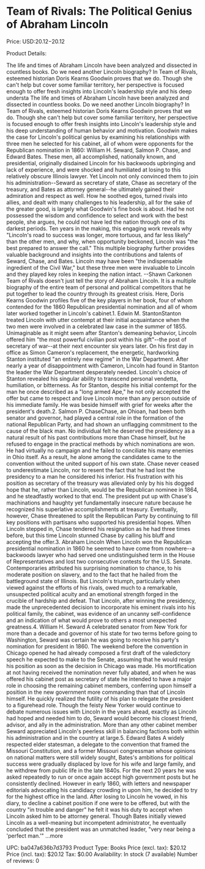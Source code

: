 # Team of Rivals: The Political Genius of Abraham Lincoln

Price: USD:$20.12-$20.12

Product Details:

The life and times of Abraham Lincoln have been analyzed and dissected in countless books. Do we need another Lincoln biography? In Team of Rivals, esteemed historian Doris Kearns Goodwin proves that we do. Though she can't help but cover some familiar territory, her perspective is focused enough to offer fresh insights into Lincoln's leadership style and his deep understa The life and times of Abraham Lincoln have been analyzed and dissected in countless books. Do we need another Lincoln biography? In Team of Rivals, esteemed historian Doris Kearns Goodwin proves that we do. Though she can't help but cover some familiar territory, her perspective is focused enough to offer fresh insights into Lincoln's leadership style and his deep understanding of human behavior and motivation. Goodwin makes the case for Lincoln's political genius by examining his relationships with three men he selected for his cabinet, all of whom were opponents for the Republican nomination in 1860: William H. Seward, Salmon P. Chase, and Edward Bates. These men, all accomplished, nationally known, and presidential, originally disdained Lincoln for his backwoods upbringing and lack of experience, and were shocked and humiliated at losing to this relatively obscure Illinois lawyer. Yet Lincoln not only convinced them to join his administration--Seward as secretary of state, Chase as secretary of the treasury, and Bates as attorney general--he ultimately gained their admiration and respect as well. How he soothed egos, turned rivals into allies, and dealt with many challenges to his leadership, all for the sake of the greater good, is largely what Goodwin's fine book is about. Had he not possessed the wisdom and confidence to select and work with the best people, she argues, he could not have led the nation through one of its darkest periods. Ten years in the making, this engaging work reveals why "Lincoln's road to success was longer, more tortuous, and far less likely" than the other men, and why, when opportunity beckoned, Lincoln was "the best prepared to answer the call." This multiple biography further provides valuable background and insights into the contributions and talents of Seward, Chase, and Bates. Lincoln may have been "the indispensable ingredient of the Civil War," but these three men were invaluable to Lincoln and they played key roles in keeping the nation intact. --Shawn Carkonen Team of Rivals doesn't just tell the story of Abraham Lincoln. It is a multiple biography of the entire team of personal and political competitors that he put together to lead the country through its greatest crisis. Here, Doris Kearns Goodwin profiles five of the key players in her book, four of whom contended for the 1860 Republican presidential nomination and all of whom later worked together in Lincoln's cabinet.1. Edwin M. StantonStanton treated Lincoln with utter contempt at their initial acquaintance when the two men were involved in a celebrated law case in the summer of 1855. Unimaginable as it might seem after Stanton's demeaning behavior, Lincoln offered him "the most powerful civilian post within his gift"--the post of secretary of war--at their next encounter six years later. On his first day in office as Simon Cameron's replacement, the energetic, hardworking Stanton instituted "an entirely new regime" in the War Department. After nearly a year of disappointment with Cameron, Lincoln had found in Stanton the leader the War Department desperately needed. Lincoln's choice of Stanton revealed his singular ability to transcend personal vendetta, humiliation, or bitterness. As for Stanton, despite his initial contempt for the man he once described as a "long armed Ape," he not only accepted the offer but came to respect and love Lincoln more than any person outside of his immediate family. He was beside himself with grief for weeks after the president's death.2. Salmon P. ChaseChase, an Ohioan, had been both senator and governor, had played a central role in the formation of the national Republican Party, and had shown an unflagging commitment to the cause of the black man. No individual felt he deserved the presidency as a natural result of his past contributions more than Chase himself, but he refused to engage in the practical methods by which nominations are won. He had virtually no campaign and he failed to conciliate his many enemies in Ohio itself. As a result, he alone among the candidates came to the convention without the united support of his own state. Chase never ceased to underestimate Lincoln, nor to resent the fact that he had lost the presidency to a man he considered his inferior. His frustration with his position as secretary of the treasury was alleviated only by his his dogged hope that he, rather than Lincoln, would be the Republican nominee in 1864, and he steadfastly worked to that end. The president put up with Chase's machinations and haughty yet fundamentally insecure nature because he recognized his superlative accomplishments at treasury. Eventually, however, Chase threatened to split the Republican Party by continuing to fill key positions with partisans who supported his presidential hopes. When Lincoln stepped in, Chase tendered his resignation as he had three times before, but this time Lincoln stunned Chase by calling his bluff and accepting the offer.3. Abraham Lincoln When Lincoln won the Republican presidential nomination in 1860 he seemed to have come from nowhere--a backwoods lawyer who had served one undistinguished term in the House of Representatives and lost two consecutive contests for the U.S. Senate. Contemporaries attributed his surprising nomination to chance, to his moderate position on slavery, and to the fact that he hailed from the battleground state of Illinois. But Lincoln's triumph, particularly when viewed against the efforts of his rivals, owed much to a remarkable, unsuspected political acuity and an emotional strength forged in the crucible of hardship and defeat. That Lincoln, after winning the presidency, made the unprecedented decision to incorporate his eminent rivals into his political family, the cabinet, was evidence of an uncanny self-confidence and an indication of what would prove to others a most unexpected greatness.4. William H. Seward A celebrated senator from New York for more than a decade and governor of his state for two terms before going to Washington, Seward was certain he was going to receive his party's nomination for president in 1860. The weekend before the convention in Chicago opened he had already composed a first draft of the valedictory speech he expected to make to the Senate, assuming that he would resign his position as soon as the decision in Chicago was made. His mortification at not having received the nomination never fully abated, and when he was offered his cabinet post as secretary of state he intended to have a major role in choosing the remaining cabinet members, conferring upon himself a position in the new government more commanding than that of Lincoln himself. He quickly realized the futility of his plan to relegate the president to a figurehead role. Though the feisty New Yorker would continue to debate numerous issues with Lincoln in the years ahead, exactly as Lincoln had hoped and needed him to do, Seward would become his closest friend, advisor, and ally in the administration. More than any other cabinet member Seward appreciated Lincoln's peerless skill in balancing factions both within his administration and in the country at large.5. Edward Bates A widely respected elder statesman, a delegate to the convention that framed the Missouri Constitution, and a former Missouri congressman whose opinions on national matters were still widely sought, Bates's ambitions for political success were gradually displaced by love for his wife and large family, and he withdrew from public life in the late 1840s. For the next 20 years he was asked repeatedly to run or once again accept high government posts but he consistently declined. However in early 1860, with letters and newspaper editorials advocating his candidacy crowding in upon him, he decided to try for the highest office in the land. After losing to Lincoln he vowed, in his diary, to decline a cabinet position if one were to be offered, but with the country "in trouble and danger" he felt it was his duty to accept when Lincoln asked him to be attorney general. Though Bates initially viewed Lincoln as a well-meaning but incompetent administrator, he eventually concluded that the president was an unmatched leader, "very near being a 'perfect man.'" ...more

UPC: ba047a636b7d3793
Product Type: Books
Price (excl. tax): $20.12
Price (incl. tax): $20.12
Tax: $0.00
Availability: In stock (7 available)
Number of reviews: 0
